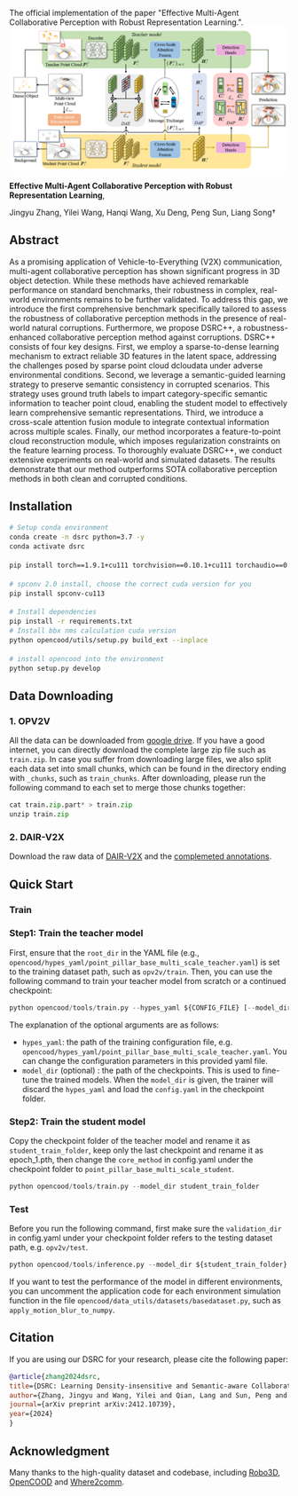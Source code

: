 The official implementation of the paper "Effective Multi-Agent Collaborative Perception with Robust Representation Learning.".![DSRC_Overview](https://github.com/easy2star/DSRC_plus_plus/blob/main/structures_trans.png)

**Effective Multi-Agent Collaborative Perception with
Robust Representation Learning**, <br>

Jingyu Zhang, Yilei Wang, Hanqi Wang, Xu Deng, Peng Sun, Liang Song† <br>

## Abstract

As a promising application of Vehicle-to-Everything (V2X) communication, multi-agent collaborative perception has shown significant progress in 3D object detection. While these methods have achieved remarkable performance on standard benchmarks, their robustness in complex, real-world environments remains to be further validated.
To address this gap, we introduce the first comprehensive benchmark specifically tailored to assess the robustness of collaborative perception methods in the presence of real-world natural corruptions.
Furthermore, we propose DSRC++, a robustness-enhanced collaborative perception method against corruptions. DSRC++ consists of four key designs.
First, we employ a sparse-to-dense learning mechanism to extract reliable 3D features in the latent space, addressing the challenges posed by sparse point cloud dcloudata under adverse environmental conditions. Second, we leverage a semantic-guided learning strategy to preserve semantic consistency in corrupted scenarios. This strategy uses ground truth labels to impart category-specific semantic information to teacher point cloud, enabling the student model to effectively learn comprehensive semantic representations. Third, we introduce a cross-scale attention fusion module to integrate contextual information across multiple scales. Finally, our method incorporates a feature-to-point cloud reconstruction module, which imposes regularization constraints on the feature learning process.
To thoroughly evaluate DSRC++, we conduct extensive experiments on real-world and simulated datasets. The results demonstrate that our method outperforms SOTA collaborative perception methods in both clean and corrupted conditions.



## Installation

```bash
# Setup conda environment
conda create -n dsrc python=3.7 -y
conda activate dsrc

pip install torch==1.9.1+cu111 torchvision==0.10.1+cu111 torchaudio==0.9.1 -f https://download.pytorch.org/whl/torch_stable.html

# spconv 2.0 install, choose the correct cuda version for you
pip install spconv-cu113

# Install dependencies
pip install -r requirements.txt
# Install bbx nms calculation cuda version
python opencood/utils/setup.py build_ext --inplace

# install opencood into the environment
python setup.py develop
```

## Data Downloading
### 1. OPV2V
All the data can be downloaded from [google drive](https://drive.google.com/drive/folders/1dkDeHlwOVbmgXcDazZvO6TFEZ6V_7WUu). If you have a good internet, you can directly
download the complete large zip file such as `train.zip`. In case you suffer from downloading large files, we also split each data set into small chunks, which can be found 
in the directory ending with `_chunks`, such as `train_chunks`. After downloading, please run the following command to each set to merge those chunks together:

```python
cat train.zip.part* > train.zip
unzip train.zip
```
### 2. DAIR-V2X
Download the raw data of [DAIR-V2X](https://thudair.baai.ac.cn/index) and  the [complemeted annotations](https://siheng-chen.github.io/dataset/dair-v2x-c-complemented/).


## Quick Start


### **Train** 
### Step1: Train the teacher model

First, ensure that the `root_dir` in the YAML file (e.g., `opencood/hypes_yaml/point_pillar_base_multi_scale_teacher.yaml`) is set to the training dataset path, such as `opv2v/train`.
Then, you can use the following command to train your teacher model from scratch or a continued checkpoint:

```python
python opencood/tools/train.py --hypes_yaml ${CONFIG_FILE} [--model_dir  ${CHECKPOINT_FOLDER}]
```
The explanation of the optional arguments are as follows:

- `hypes_yaml`: the path of the training configuration file, e.g.  `opencood/hypes_yaml/point_pillar_base_multi_scale_teacher.yaml`. You can change the configuration parameters in this provided yaml file.
- `model_dir` (optional) : the path of the checkpoints. This is used to fine-tune the trained models. When the `model_dir` is
given, the trainer will discard the `hypes_yaml` and load the `config.yaml` in the checkpoint folder.


### Step2: Train the student model

Copy the checkpoint folder of the teacher model and rename it as `student_train_folder`, keep only the last checkpoint and rename it as epoch_1.pth, then change the `core_method` in config.yaml under the checkpoint folder to `point_pillar_base_multi_scale_student`.

```python
python opencood/tools/train.py --model_dir student_train_folder
```


### **Test** 
Before you run the following command, first make sure the `validation_dir` in config.yaml under your checkpoint folder
refers to the testing dataset path, e.g. `opv2v/test`.

```python
python opencood/tools/inference.py --model_dir ${student_train_folder} 
```
If you want to test the performance of the model in different environments, you can uncomment the application code for each environment simulation function in the file `opencood/data_utils/datasets/basedataset.py`, such as `apply_motion_blur_to_numpy`.

## Citation
 If you are using our DSRC for your research, please cite the following paper:
  ```bibtex
@article{zhang2024dsrc,
  title={DSRC: Learning Density-insensitive and Semantic-aware Collaborative Representation against Corruptions},
  author={Zhang, Jingyu and Wang, Yilei and Qian, Lang and Sun, Peng and Li, Zengwen and Jiang, Sudong and Liu, Maolin and Song, Liang},
  journal={arXiv preprint arXiv:2412.10739},
  year={2024}
}
  ```
## Acknowledgment
Many thanks to the high-quality dataset and codebase, including [Robo3D](https://github.com/ldkong1205/Robo3D), [OpenCOOD](https://github.com/DerrickXuNu/OpenCOOD) and  [Where2comm](https://github.com/MediaBrain-SJTU/Where2comm.git).
